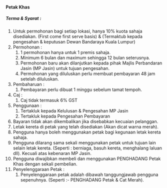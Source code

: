 #### Petak Khas
##### Terma & Syarat :

1. Untuk permohonan bagi setiap lokasi, hanya 10% kuota sahaja disediakan. (First come first serve basis) & (Termaktub kepada pengesahan & keputusan Dewan Bandaraya Kuala Lumpur)
2. Permohonan :
    1. 1 permohonan hanya untuk 1 premis sahaja.
    2. Minimum 6 bulan dan maximum sehingga 12 bulan seterusnya.
    3. Permohonan baru akan dilanjutkan kepada pihak Majlis Perbandaran Jasin (MP Jasin) untuk tujuan pengesahan.
    4. Permohonan yang diluluskan perlu membuat pembayaran 48 jam setelah diluluskan.
3. Pembaharuan :
    1. Pembayaran perlu dibuat 1 minggu sebelum tamat tempoh.
4. Caj :
    1. Caj tidak termasuk 6% GST
5. Penggunaan :
    1. Tertakluk kepada Kelulusan & Pengesahan MP Jasin
    2. Tertakluk kepada Pengesahan Pembayaran
6. Bayaran tidak akan dikembalikan jika disebabkan kecuaian pelanggan.
7. Letak kereta di petak yang telah disediakan (Akan dicat warna merah).
8. Pengguna hanya boleh menggunakan petak bagi kegunaan letak kereta sahaja.
9. Pengguna dilarang sama sekali menggunakan petak untuk tujuan lain selain letak kereta. (Seperti : berniaga, basuh kereta, menghalang laluan dll). Kecuali atas kebenaran MP Jasin.
10. Pengguna diwajibkan membeli dan menggunakan PENGHADANG Petak Khas dengan sekali pembelian.
11. Penyelenggaraan Petak :
    1. Penyelenggaraan petak adalah dibawah tanggungjawab pengguna sepenuhnya. (Seperti :- PENGHADANG Petak & Cat Merah).
